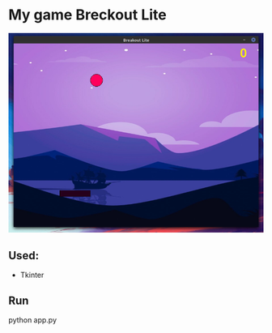 # My game Breckout Lite

![game](https://github.com/andrew18ned/Breckout-Lite/blob/main/breaklite.png)

## Used:
* Tkinter

## Run
python app.py
